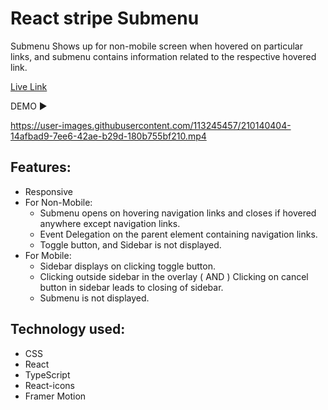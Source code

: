 # React stripe Submenu

Submenu Shows up for non-mobile screen when hovered on particular links, and submenu contains information related to the respective hovered link.

[Live Link](https://react-stripe-submenu.vercel.app/)

DEMO ▶

https://user-images.githubusercontent.com/113245457/210140404-14afbad9-7ee6-42ae-b29d-180b755bf210.mp4


## Features:

- Responsive
- For Non-Mobile:
  - Submenu opens on hovering navigation links and closes if hovered anywhere except navigation links.
  - Event Delegation on the parent element containing navigation links.
  - Toggle button, and Sidebar is not displayed.
- For Mobile:
  - Sidebar displays on clicking toggle button.
  - Clicking outside sidebar in the overlay ( AND )
    Clicking on cancel button in sidebar leads to closing of sidebar.
  - Submenu is not displayed.

## Technology used:

- CSS
- React
- TypeScript
- React-icons
- Framer Motion
